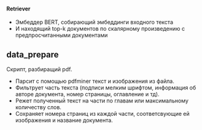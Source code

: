 #### Retriever

- Эмбеддер BERT, собирающий эмбеддинги входного текста
- И находящий top-k документов по скалярному произведению с предпросчитанными документами

## data_prepare

Скрипт, разбиращий pdf.
- Парсит с помощью pdfminer текст и изображения из файла.
- Фильтрует часть текста (подписи мелким шрифтом, информация об авторе документа, номер страницы, оглавление и тд). 
- Режет полученный текст на части по главам или максимальному количеству слов.
- Сохраняет номера страниц из каждой части, соответсвующие ей изображения и название документа.